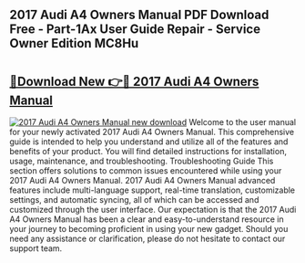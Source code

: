 ## 2017 Audi A4 Owners Manual PDF Download Free - Part-1Ax User Guide Repair - Service Owner Edition MC8Hu

# <h2><a href="http://bc28991.oget.top/?id=2017+Audi+A4+Owners+Manual">🔗Download New 👉🔴 2017 Audi A4 Owners Manual</a></h2>

[![2017 Audi A4 Owners Manual new download](https://i.imgur.com/5g1atiW.png)](http://bc28991.oget.top/?id=2017+Audi+A4+Owners+Manual)
Welcome to the user manual for your newly activated 2017 Audi A4 Owners Manual. This comprehensive guide is intended to help you understand and utilize all of the features and benefits of your product. You will find detailed instructions for installation, usage, maintenance, and troubleshooting. Troubleshooting Guide This section offers solutions to common issues encountered while using your 2017 Audi A4 Owners Manual. 2017 Audi A4 Owners Manual advanced features include multi-language support, real-time translation, customizable settings, and automatic syncing, all of which can be accessed and customized through the user interface. Our expectation is that the 2017 Audi A4 Owners Manual has been a clear and easy-to-understand resource in your journey to becoming proficient in using your new gadget. Should you need any assistance or clarification, please do not hesitate to contact our support team.
